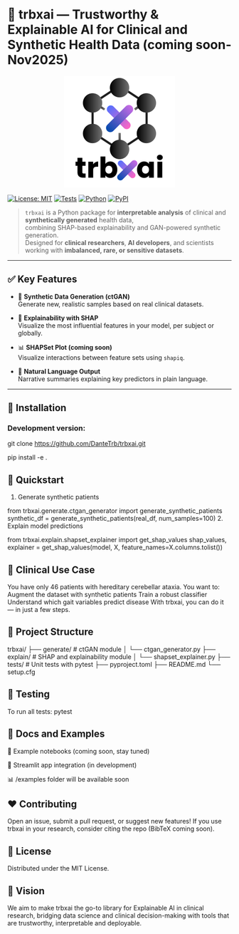 # 🧠 trbxai — Trustworthy & Explainable AI for Clinical and Synthetic Health Data (coming soon-Nov2025)

<p align="center">
  <picture>
    <!-- Logo per modalità dark -->
    <source srcset="assets/trbxAi_darkmode.svg" media="(prefers-color-scheme: dark)" />
    <!-- Logo per modalità light (default) -->
    <img src="assets/trbxAi_lightmode.svg" width="250" alt="trbxai logo" />
  </picture>
</p>

[![License: MIT](https://img.shields.io/badge/License-MIT-yellow.svg)](https://opensource.org/licenses/MIT)
[![Tests](https://img.shields.io/badge/tests-passing-brightgreen.svg)]()
[![Python](https://img.shields.io/badge/python-3.8%2B-blue)]()
[![PyPI](https://img.shields.io/badge/pypi-coming_soon-lightgrey)]()

> `trbxai` is a Python package for **interpretable analysis** of clinical and **synthetically generated** health data,  
> combining SHAP-based explainability and GAN-powered synthetic generation.  
> Designed for **clinical researchers**, **AI developers**, and scientists working with **imbalanced, rare, or sensitive datasets**.

---

## ✅ Key Features

- 🧬 **Synthetic Data Generation (ctGAN)**  
  Generate new, realistic samples based on real clinical datasets.

- 🧠 **Explainability with SHAP**  
  Visualize the most influential features in your model, per subject or globally.

- 📊 **SHAPSet Plot (coming soon)**  
  Visualize interactions between feature sets using `shapiq`.

- 💬 **Natural Language Output**  
  Narrative summaries explaining key predictors in plain language.

---

## 🔧 Installation

### Development version:
git clone https://github.com/DanteTrb/trbxai.git

pip install -e .

## 🚀 Quickstart

1. Generate synthetic patients

from trbxai.generate.ctgan_generator import generate_synthetic_patients
synthetic_df = generate_synthetic_patients(real_df, num_samples=100)
2. Explain model predictions

from trbxai.explain.shapset_explainer import get_shap_values
shap_values, explainer = get_shap_values(model, X, feature_names=X.columns.tolist())

## 🧪 Clinical Use Case
You have only 46 patients with hereditary cerebellar ataxia. You want to:
Augment the dataset with synthetic patients
Train a robust classifier
Understand which gait variables predict disease
With trbxai, you can do it — in just a few steps.

## 📁 Project Structure
trbxai/
├── generate/               # ctGAN module
│   └── ctgan_generator.py
├── explain/                # SHAP and explainability module
│   └── shapset_explainer.py
├── tests/                  # Unit tests with pytest
├── pyproject.toml
├── README.md
└── setup.cfg

## 🧪 Testing
To run all tests:
pytest

## 📘 Docs and Examples
🧪 Example notebooks (coming soon, stay tuned)

🧠 Streamlit app integration (in development)

📊 /examples folder will be available soon

## ❤️ Contributing
Open an issue, submit a pull request, or suggest new features!
If you use trbxai in your research, consider citing the repo (BibTeX coming soon).

## 📜 License
Distributed under the MIT License.

## 🔮 Vision
We aim to make trbxai the go-to library for Explainable AI in clinical research,
bridging data science and clinical decision-making with tools that are trustworthy, interpretable and deployable.
